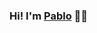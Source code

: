 ### Hi! I'm [Pablo](https://pablorea.github.io) 👋🏼                                                                                                                                                                          
<!-- I'm a **Front End developer** based in Autonomous City of Buenos Aires ☀️. I'm a coding passionate focused on **JavaScript**, specifically **Angular** & **Typescript**. Interested in design, under engineering and **OpenSource** ❤️
                                                                                                  
<p>                                                 
  <a href="https://twitter.com/intent/follow?screen_name=pablorea_">
    <img src="https://user-images.githubusercontent.com/7629661/87821427-202e0280-c870-11ea-9e38-8c7c74856753.png" width="144" alt="Follow @pablorea_ on Twitter" title="Follow @pablorea_ on Twitter">    
  </a> 
 -->



